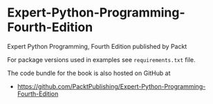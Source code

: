 # Expert-Python-Programming-Fourth-Edition
Expert Python Programming, Fourth Edition published by Packt

For package versions used in examples see `requirements.txt` file.

The code bundle for the book is also hosted on GitHub at 

- https://github.com/PacktPublishing/Expert-Python-Programming-Fourth-Edition
